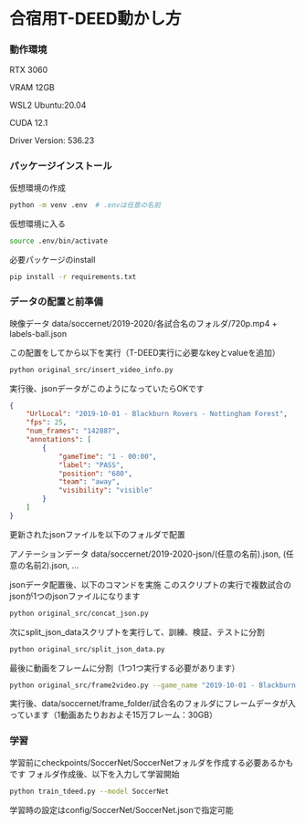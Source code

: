 # 合宿用T-DEED動かし方

### 動作環境
RTX 3060

VRAM 12GB

WSL2 Ubuntu:20.04

CUDA 12.1

Driver Version: 536.23

### パッケージインストール

仮想環境の作成
```bash
python -m venv .env  # .envは任意の名前
```

仮想環境に入る
```bash
source .env/bin/activate
```

必要パッケージのinstall
```bash
pip install -r requirements.txt
```

### データの配置と前準備
映像データ
data/soccernet/2019-2020/各試合名のフォルダ/720p.mp4 + labels-ball.json

この配置をしてから以下を実行（T-DEED実行に必要なkeyとvalueを追加）
```bash
python original_src/insert_video_info.py
```
実行後、jsonデータがこのようになっていたらOKです
```json
{
    "UrlLocal": "2019-10-01 - Blackburn Rovers - Nottingham Forest",
    "fps": 25,
    "num_frames": "142887",
    "annotations": [
        {
            "gameTime": "1 - 00:00",
            "label": "PASS",
            "position": "680",
            "team": "away",
            "visibility": "visible"
        }
    ]
}
```
更新されたjsonファイルを以下のフォルダで配置

アノテーションデータ
data/soccernet/2019-2020-json/(任意の名前).json, (任意の名前2).json, ...

jsonデータ配置後、以下のコマンドを実施
このスクリプトの実行で複数試合のjsonが1つのjsonファイルになります
```bash
python original_src/concat_json.py
```
次にsplit_json_dataスクリプトを実行して、訓練、検証、テストに分割

```bash
python original_src/split_json_data.py
```

最後に動画をフレームに分割（1つ1つ実行する必要があります）

```bash
python original_src/frame2video.py --game_name "2019-10-01 - Blackburn Rovers - Nottingham Forest"
```

実行後、data/soccernet/frame_folder/試合名のフォルダにフレームデータが入っています（1動画あたりおおよそ15万フレーム：30GB）


### 学習

学習前にcheckpoints/SoccerNet/SoccerNetフォルダを作成する必要あるかもです
フォルダ作成後、以下を入力して学習開始
```bash
python train_tdeed.py --model SoccerNet
```

学習時の設定はconfig/SoccerNet/SoccerNet.jsonで指定可能



